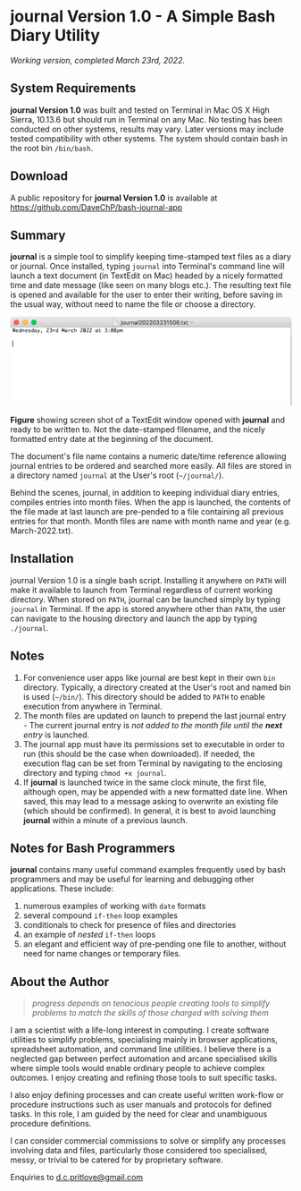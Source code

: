 # **journal Version 1.0** - A Simple Bash Diary Utility
*Working version, completed March 23rd, 2022.*

## System Requirements

**journal Version 1.0** was built and tested on Terminal in Mac OS X High Sierra, 10.13.6 but should run in Terminal on any Mac. No testing has been conducted on other systems, results may vary. Later versions may include tested compatibility with other systems. The system should contain bash in the root bin `/bin/bash`.

## Download

A public repository for **journal Version 1.0** is available at https://github.com/DaveChP/bash-journal-app

## Summary

**journal** is a simple tool to simplify keeping time-stamped text files as a diary or journal. Once installed, typing `journal` into Terminal's command line will launch a text document (in TextEdit on Mac) headed by a nicely formatted time and date message (like seen on many blogs etc.). The resulting text file is opened and available for the user to enter their writing, before saving in the usual way, without need to name the file or choose a directory.

![screen shot of a new journal page opened in TextEdit](/journal-screen-shot.png)

**Figure** showing screen shot of a TextEdit window opened with **journal** and ready to be written to. Not the date-stamped filename, and the nicely formatted entry date at the beginning of the document.

The document's file name contains a numeric date/time reference allowing journal entries to be ordered and searched more easily. All files are stored in a directory named `journal` at the User's root (`~/journal/`). 

Behind the scenes, journal, in addition to keeping individual diary entries, compiles entries into month files. When the app is launched, the contents of the file made at last launch are pre-pended to a file containing all previous entries for that month. Month files are name with month name and year (e.g. March-2022.txt).

## Installation

journal Version 1.0 is a single bash script. Installing it anywhere on `PATH` will make it available to launch from Terminal regardless of current working directory. When stored on `PATH`, journal can be launched simply by typing `journal` in Terminal. If the app is stored anywhere other than `PATH`, the user can navigate to the housing directory and launch the app by typing `./journal`. 

## Notes

 1. For convenience user apps like journal are best kept in their own `bin` directory. Typically, a directory created at the User's root and named bin is used (`~/bin/`). This directory should be added to `PATH` to enable execution from anywhere in Terminal.
 2. The month files are updated on launch to prepend the last journal entry - The current journal entry is *not added to the month file until the **next** entry* is launched.
 3. The journal app must have its permissions set to executable in order to run (this should be the case when downloaded). If needed, the execution flag can be set from Terminal by navigating to the enclosing directory and typing `chmod +x journal`.
 4. If **journal** is launched twice in the same clock minute, the first file, although open, may be appended with a new formatted date line. When saved, this may lead to a message asking to overwrite an existing file (which should be confirmed). In general, it is best to avoid launching **journal** within a minute of a previous launch. 

## Notes for Bash Programmers

**journal** contains many useful command examples frequently used by bash programmers and may be useful for learning and debugging other applications. These include:

 1. numerous examples of working with `date` formats
 2. several compound `if-then` loop examples
 3. conditionals to check for presence of files and directories
 4. an example of *nested* `if-then` loops
 5. an elegant and efficient way of pre-pending one file to another, without need for name changes or temporary files. 

## About the Author

> *progress depends on tenacious people creating tools to simplify problems to match the skills of those charged with solving them* 

I am a scientist with a life-long interest in computing. I create software utilities to simplify problems, specialising mainly in browser applications, spreadsheet automation, and command line utilities. I believe there is a neglected gap between perfect automation and arcane specialised skills where simple tools would enable ordinary people to achieve complex outcomes. I enjoy creating and refining those tools to suit specific tasks.

I also enjoy defining processes and can create useful written work-flow or procedure instructions such as user manuals and protocols for defined tasks. In this role, I am guided by the need for clear and unambiguous procedure definitions.

I can consider commercial commissions to solve or simplify any processes involving data and files, particularly those considered too specialised, messy, or trivial to be catered for by proprietary software. 

Enquiries to d.c.pritlove@gmail.com




  